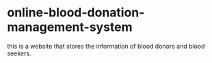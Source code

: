 # online-blood-donation-management-system
this is a website that stores the information of blood donors and blood seekers.
